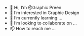 - 👋 Hi, I’m @Graphic Preen
- 👀 I’m interested in Graphic Design
- 🌱 I’m currently learning ...
- 💞️ I’m looking to collaborate on ...
- 📫 How to reach me ...

<!---
Azad1794/Azad1794 is a ✨ special ✨ repository because its `README.md` (this file) appears on your GitHub profile.
You can click the Preview link to take a look at your changes.
--->
